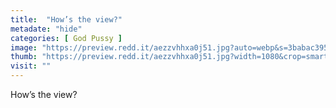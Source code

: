 ```yaml
---
title:  "How’s the view?"
metadate: "hide"
categories: [ God Pussy ]
image: "https://preview.redd.it/aezzvhhxa0j51.jpg?auto=webp&s=3babac395353a72fa4c151b22808e1d2d9a78fbe"
thumb: "https://preview.redd.it/aezzvhhxa0j51.jpg?width=1080&crop=smart&auto=webp&s=199a5677c9c5150a4000f4e6798888c9f66f8155"
visit: ""
---
```

How’s the view?
